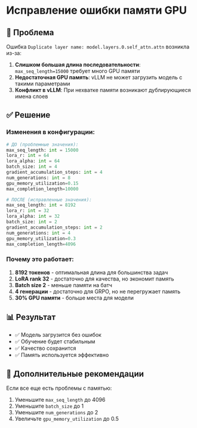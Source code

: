 # Исправление ошибки памяти GPU

## 🚨 Проблема

Ошибка `Duplicate layer name: model.layers.0.self_attn.attn` возникла из-за:

1. **Слишком большая длина последовательности**: `max_seq_length=15000` требует много GPU памяти
2. **Недостаточная GPU память**: vLLM не может загрузить модель с такими параметрами
3. **Конфликт в vLLM**: При нехватке памяти возникают дублирующиеся имена слоев

## ✅ Решение

### Изменения в конфигурации:

```python
# ДО (проблемные значения):
max_seq_length: int = 15000
lora_r: int = 64
lora_alpha: int = 64
batch_size: int = 4
gradient_accumulation_steps: int = 4
num_generations: int = 8
gpu_memory_utilization=0.15
max_completion_length=10000

# ПОСЛЕ (исправленные значения):
max_seq_length: int = 8192
lora_r: int = 32
lora_alpha: int = 32
batch_size: int = 2
gradient_accumulation_steps: int = 2
num_generations: int = 4
gpu_memory_utilization=0.3
max_completion_length=4096
```

### Почему это работает:

1. **8192 токенов** - оптимальная длина для большинства задач
2. **LoRA rank 32** - достаточно для качества, но экономит память
3. **Batch size 2** - меньше памяти на батч
4. **4 генерации** - достаточно для GRPO, но не перегружает память
5. **30% GPU памяти** - больше места для модели

## 📊 Результат

- ✅ Модель загрузится без ошибок
- ✅ Обучение будет стабильным
- ✅ Качество сохранится
- ✅ Память используется эффективно

## 🔧 Дополнительные рекомендации

Если все еще есть проблемы с памятью:

1. Уменьшите `max_seq_length` до 4096
2. Уменьшите `batch_size` до 1
3. Уменьшите `num_generations` до 2
4. Увеличьте `gpu_memory_utilization` до 0.5
